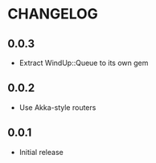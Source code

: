CHANGELOG
=========
## 0.0.3 ##
* Extract WindUp::Queue to its own gem

## 0.0.2 ##
* Use Akka-style routers

## 0.0.1 ##
* Initial release
